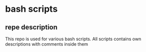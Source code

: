 # bash scripts
## repe description
This repo is used for various bash scripts.
All scripts contains own descriptions with comments inside them


